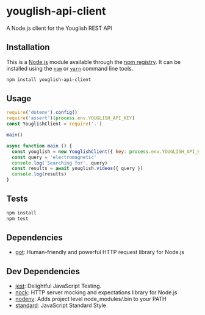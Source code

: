 # youglish-api-client

A Node.js client for the Youglish REST API

## Installation

This is a [Node.js](https://nodejs.org/) module available through the 
[npm registry](https://www.npmjs.com/). It can be installed using the 
[`npm`](https://docs.npmjs.com/getting-started/installing-npm-packages-locally)
or 
[`yarn`](https://yarnpkg.com/en/)
command line tools.

```sh
npm install youglish-api-client
```

## Usage

```js
require('dotenv').config()
require('assert')(process.env.YOUGLISH_API_KEY)
const YouglishClient = require('.')

main()

async function main () {
  const youglish = new YouglishClient({ key: process.env.YOUGLISH_API_KEY })
  const query = 'electromagnetic'
  console.log('Searching for', query)
  const results = await youglish.videos({ query })
  console.log(results)
}

```

## Tests

```sh
npm install
npm test
```

## Dependencies

- [got](https://ghub.io/got): Human-friendly and powerful HTTP request library for Node.js

## Dev Dependencies

- [jest](https://ghub.io/jest): Delightful JavaScript Testing.
- [nock](https://ghub.io/nock): HTTP server mocking and expectations library for Node.js
- [nodenv](https://ghub.io/nodenv): Adds project level node_modules/.bin to your PATH
- [standard](https://ghub.io/standard): JavaScript Standard Style

